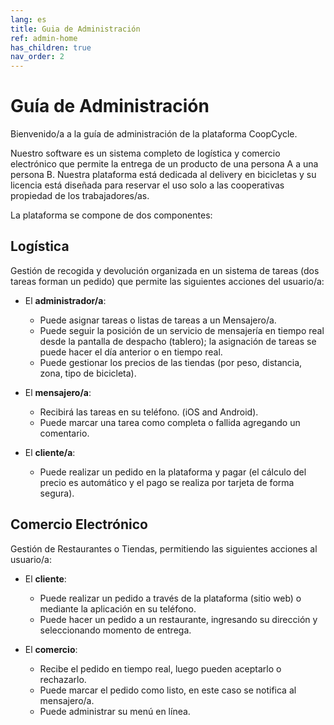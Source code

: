 ```yaml
---
lang: es
title: Guia de Administración
ref: admin-home
has_children: true
nav_order: 2
---
```


# Guía de Administración

Bienvenido/a a la guía de administración de la plataforma CoopCycle.

Nuestro software es un sistema completo de logística y comercio electrónico que permite la entrega de un producto de una persona A a una persona B. Nuestra plataforma está dedicada al delivery en bicicletas y su licencia está diseñada para reservar el uso solo a las cooperativas propiedad de los trabajadores/as.

La plataforma se compone de dos componentes:

## Logística

Gestión de recogida y devolución organizada en un sistema de tareas (dos tareas forman un pedido) que permite las siguientes acciones del usuario/a:

- El **administrador/a**:
  - Puede asignar tareas o listas de tareas a un Mensajero/a.
  - Puede seguir la posición de un servicio de mensajería en tiempo real desde la pantalla de despacho (tablero); la asignación de tareas se puede hacer el día anterior o en tiempo real.
  - Puede gestionar los precios de las tiendas (por peso, distancia, zona, tipo de bicicleta).
  
- El **mensajero/a**:
  - Recibirá las tareas en su teléfono. (iOS and Android).
  - Puede marcar una tarea como completa o fallida agregando un comentario.

- El **cliente/a**:
  - Puede realizar un pedido en la plataforma y pagar (el cálculo del precio es automático y el pago se realiza por tarjeta de forma segura).

## Comercio Electrónico

Gestión de Restaurantes o Tiendas, permitiendo las siguientes acciones al usuario/a:

- El **cliente**:
  - Puede realizar un pedido a través de la plataforma (sitio web) o mediante la aplicación en su teléfono.
  - Puede hacer un pedido a un restaurante, ingresando su dirección y seleccionando momento de entrega.

- El **comercio**:
  - Recibe el pedido en tiempo real, luego pueden aceptarlo o rechazarlo.
  - Puede marcar el pedido como listo, en este caso se notifica al mensajero/a.
  - Puede administrar su menú en línea.
